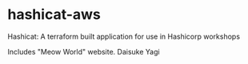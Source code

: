 # hashicat-aws
Hashicat: A terraform built application for use in Hashicorp workshops

Includes "Meow World" website.
Daisuke Yagi
